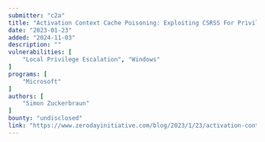 ```yaml
---
submitter: "c2a"
title: "Activation Context Cache Poisoning: Exploiting CSRSS For Privilege Escalation"
date: "2023-01-23"
added: "2024-11-03"
description: ""
vulnerabilities: [
    "Local Privilege Escalation", "Windows"
]
programs: [
    "Microsoft"
]
authors: [
    "Simon Zuckerbraun"
]
bounty: "undisclosed"
link: "https://www.zerodayinitiative.com/blog/2023/1/23/activation-context-cache-poisoning-exploiting-csrss-for-privilege-escalation"
---
```





